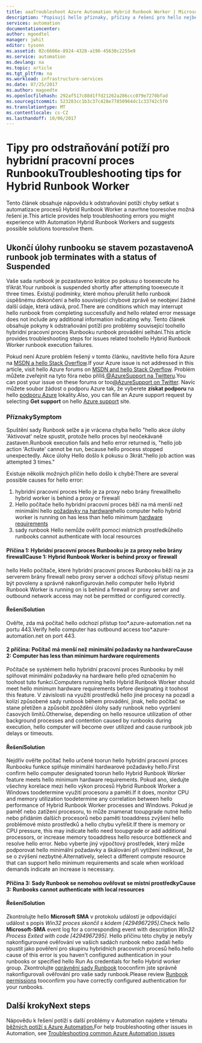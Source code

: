 ```yaml
---
title: aaaTroubleshoot Azure Automation Hybrid Runbook Worker | Microsoft Docs
description: "Popisují hello příznaky, příčiny a řešení pro hello nejběžnější hybridní pracovní proces Runbooku problémy ve službě Azure Automation."
services: automation
documentationcenter: 
author: mgoedtel
manager: jwhit
editor: tysonn
ms.assetid: 02c6606e-8924-4328-a196-45630c2255e9
ms.service: automation
ms.devlang: na
ms.topic: article
ms.tgt_pltfrm: na
ms.workload: infrastructure-services
ms.date: 07/25/2017
ms.author: magoedte
ms.openlocfilehash: 292af517c88d1ffd21262a286ccc079e7270bfad
ms.sourcegitcommit: 523283cc1b3c37c428e77850964dc1c33742c5f0
ms.translationtype: MT
ms.contentlocale: cs-CZ
ms.lasthandoff: 10/06/2017
---
```

# <a name="troubleshooting-tips-for-hybrid-runbook-worker"></a><span data-ttu-id="b17aa-103">Tipy pro odstraňování potíží pro hybridní pracovní proces Runbooku</span><span class="sxs-lookup"><span data-stu-id="b17aa-103">Troubleshooting tips for Hybrid Runbook Worker</span></span>

<span data-ttu-id="b17aa-104">Tento článek obsahuje nápovědu k odstraňování potíží chyby setkat s automatizace procesů Hybrid Runbook Worker a navrhne tooresolve možná řešení je.</span><span class="sxs-lookup"><span data-stu-id="b17aa-104">This article provides help troubleshooting errors you might experience with Automation Hybrid Runbook Workers and suggests possible solutions tooresolve them.</span></span>

## <a name="a-runbook-job-terminates-with-a-status-of-suspended"></a><span data-ttu-id="b17aa-105">Ukončí úlohy runbooku se stavem pozastaveno</span><span class="sxs-lookup"><span data-stu-id="b17aa-105">A runbook job terminates with a status of Suspended</span></span>

<span data-ttu-id="b17aa-106">Vaše sada runbook je pozastaveno krátce po pokusu o tooexecute ho třikrát.</span><span class="sxs-lookup"><span data-stu-id="b17aa-106">Your runbook is suspended shortly after attempting tooexecute it three times.</span></span> <span data-ttu-id="b17aa-107">Existují podmínky, které mohou přerušit hello runbook úspěšnému dokončení a hello související chybové zprávě se neobjeví žádné další údaje, která udává, proč.</span><span class="sxs-lookup"><span data-stu-id="b17aa-107">There are conditions which may interrupt hello runbook from completing successfully and hello related error message does not include any additional information indicating why.</span></span> <span data-ttu-id="b17aa-108">Tento článek obsahuje pokyny k odstraňování potíží pro problémy související toohello hybridní pracovní proces Runbooku runbook provádění selhání.</span><span class="sxs-lookup"><span data-stu-id="b17aa-108">This article provides troubleshooting steps for issues related toohello Hybrid Runbook Worker runbook execution failures.</span></span>

<span data-ttu-id="b17aa-109">Pokud není Azure problém řešený v tomto článku, navštivte hello fóra Azure na [MSDN a hello Stack Overflow](https://azure.microsoft.com/support/forums/).</span><span class="sxs-lookup"><span data-stu-id="b17aa-109">If your Azure issue is not addressed in this article, visit hello Azure forums on [MSDN and hello Stack Overflow](https://azure.microsoft.com/support/forums/).</span></span> <span data-ttu-id="b17aa-110">Problém můžete zveřejnit na tyto fóra nebo příliš[ @AzureSupport na Twitteru](https://twitter.com/AzureSupport).</span><span class="sxs-lookup"><span data-stu-id="b17aa-110">You can post your issue on these forums or too[@AzureSupport on Twitter](https://twitter.com/AzureSupport).</span></span> <span data-ttu-id="b17aa-111">Navíc můžete soubor žádost o podporu Azure tak, že vyberete **získat podporu** na hello [podporu Azure](https://azure.microsoft.com/support/options/) lokality.</span><span class="sxs-lookup"><span data-stu-id="b17aa-111">Also, you can file an Azure support request by selecting **Get support** on hello [Azure support](https://azure.microsoft.com/support/options/) site.</span></span>

### <a name="symptom"></a><span data-ttu-id="b17aa-112">Příznaky</span><span class="sxs-lookup"><span data-stu-id="b17aa-112">Symptom</span></span>
<span data-ttu-id="b17aa-113">Spuštění sady Runbook selže a je vrácena chyba hello "hello akce úlohy 'Aktivovat' nelze spustit, protože hello proces byl neočekávaně zastaven.</span><span class="sxs-lookup"><span data-stu-id="b17aa-113">Runbook execution fails and hello error returned is, "hello job action 'Activate' cannot be run, because hello process stopped unexpectedly.</span></span> <span data-ttu-id="b17aa-114">Akce úlohy Hello došlo k pokusu o 3krát."</span><span class="sxs-lookup"><span data-stu-id="b17aa-114">hello job action was attempted 3 times."</span></span>

<span data-ttu-id="b17aa-115">Existuje několik možných příčin hello došlo k chybě:</span><span class="sxs-lookup"><span data-stu-id="b17aa-115">There are several possible causes for hello error:</span></span> 

1. <span data-ttu-id="b17aa-116">hybridní pracovní proces Hello je za proxy nebo brány firewall</span><span class="sxs-lookup"><span data-stu-id="b17aa-116">hello hybrid worker is behind a proxy or firewall</span></span>
2. <span data-ttu-id="b17aa-117">Hello počítače hello hybridní pracovní proces běží na má menší než minimální hello [požadavky na hardware](automation-offering-get-started.md#hybrid-runbook-worker)</span><span class="sxs-lookup"><span data-stu-id="b17aa-117">hello computer hello hybrid worker is running on has less than hello minimum [hardware  requirements](automation-offering-get-started.md#hybrid-runbook-worker)</span></span>  
3. <span data-ttu-id="b17aa-118">sady runbook Hello nemůže ověřit pomocí místních prostředků</span><span class="sxs-lookup"><span data-stu-id="b17aa-118">hello runbooks cannot authenticate with local resources</span></span>

#### <a name="cause-1-hybrid-runbook-worker-is-behind-proxy-or-firewall"></a><span data-ttu-id="b17aa-119">Příčina 1: Hybridní pracovní proces Runbooku je za proxy nebo brány firewall</span><span class="sxs-lookup"><span data-stu-id="b17aa-119">Cause 1: Hybrid Runbook Worker is behind proxy or firewall</span></span>
<span data-ttu-id="b17aa-120">hello Hello počítače, které hybridní pracovní proces Runbooku běží na je za serverem brány firewall nebo proxy server a odchozí síťový přístup nesmí být povoleny a správně nakonfigurován.</span><span class="sxs-lookup"><span data-stu-id="b17aa-120">hello computer hello Hybrid Runbook Worker is running on is behind a firewall or proxy server and outbound network access may not be permitted or configured correctly.</span></span>

#### <a name="solution"></a><span data-ttu-id="b17aa-121">Řešení</span><span class="sxs-lookup"><span data-stu-id="b17aa-121">Solution</span></span>
<span data-ttu-id="b17aa-122">Ověřte, zda má počítač hello odchozí přístup too*.azure-automation.net na portu 443.</span><span class="sxs-lookup"><span data-stu-id="b17aa-122">Verify hello computer has outbound access too*.azure-automation.net on port 443.</span></span> 

#### <a name="cause-2-computer-has-less-than-minimum-hardware-requirements"></a><span data-ttu-id="b17aa-123">2 příčina: Počítač má menší než minimální požadavky na hardware</span><span class="sxs-lookup"><span data-stu-id="b17aa-123">Cause 2: Computer has less than minimum hardware requirements</span></span>
<span data-ttu-id="b17aa-124">Počítače se systémem hello hybridní pracovní proces Runbooku by měl splňovat minimální požadavky na hardware hello před označením ho toohost tuto funkci.</span><span class="sxs-lookup"><span data-stu-id="b17aa-124">Computers running hello Hybrid Runbook Worker should meet hello minimum hardware requirements before designating it toohost this feature.</span></span> <span data-ttu-id="b17aa-125">V závislosti na využití prostředků hello jiné procesy na pozadí a kolizí způsobené sady runbook během provádění, jinak, hello počítač se stane přetížen a způsobit zpoždění úlohy sady runbook nebo vypršení časových limitů.</span><span class="sxs-lookup"><span data-stu-id="b17aa-125">Otherwise, depending on hello resource utilization of other background processes and contention caused by runbooks during execution, hello computer will become over utilized and cause runbook job delays or timeouts.</span></span> 

#### <a name="solution"></a><span data-ttu-id="b17aa-126">Řešení</span><span class="sxs-lookup"><span data-stu-id="b17aa-126">Solution</span></span>
<span data-ttu-id="b17aa-127">Nejdřív ověřte počítač hello určené toorun hello hybridní pracovní proces Runbooku funkce splňuje minimální hardwarové požadavky hello.</span><span class="sxs-lookup"><span data-stu-id="b17aa-127">First confirm hello computer designated toorun hello Hybrid Runbook Worker feature meets hello minimum hardware requirements.</span></span>  <span data-ttu-id="b17aa-128">Pokud ano, sledujte všechny korelace mezi hello výkon procesů Hybrid Runbook Worker a Windows toodetermine využití procesoru a paměti.</span><span class="sxs-lookup"><span data-stu-id="b17aa-128">If it does, monitor CPU and memory utilization toodetermine any correlation between hello performance of Hybrid Runbook Worker processes and Windows.</span></span>  <span data-ttu-id="b17aa-129">Pokud je paměť nebo zatížení procesoru, to může znamenat tooupgrade nutné hello nebo přidáním dalších procesorů nebo paměti tooaddress zvýšení hello problémové místo prostředků a hello chybu vyřešit.</span><span class="sxs-lookup"><span data-stu-id="b17aa-129">If there is memory or CPU pressure, this may indicate hello need tooupgrade or add additional processors, or increase memory tooaddress hello resource bottleneck and resolve hello error.</span></span> <span data-ttu-id="b17aa-130">Nebo vyberte jiný výpočtový prostředek, který může podporovat hello minimální požadavky a škálování při vytížení indikovat, že se o zvýšení nezbytné.</span><span class="sxs-lookup"><span data-stu-id="b17aa-130">Alternatively, select a different compute resource that can support hello minimum requirements and scale when workload demands indicate an increase is necessary.</span></span>         

#### <a name="cause-3-runbooks-cannot-authenticate-with-local-resources"></a><span data-ttu-id="b17aa-131">Příčina 3: Sady Runbook se nemohou ověřovat se místní prostředky</span><span class="sxs-lookup"><span data-stu-id="b17aa-131">Cause 3: Runbooks cannot authenticate with local resources</span></span>

#### <a name="solution"></a><span data-ttu-id="b17aa-132">Řešení</span><span class="sxs-lookup"><span data-stu-id="b17aa-132">Solution</span></span>
<span data-ttu-id="b17aa-133">Zkontrolujte hello **Microsoft SMA** v protokolu událostí je odpovídající událost s popis *Win32 proces skončil s kódem [4294967295]*.</span><span class="sxs-lookup"><span data-stu-id="b17aa-133">Check hello **Microsoft-SMA** event log for a corresponding event with description *Win32 Process Exited with code [4294967295]*.</span></span>  <span data-ttu-id="b17aa-134">Hello příčinu této chyby je nebyly nakonfigurované ověřování ve vašich sadách runbook nebo zadali hello spustit jako pověření pro skupinu hybridních pracovních procesů hello.</span><span class="sxs-lookup"><span data-stu-id="b17aa-134">hello cause of this error is you haven't configured authentication in your runbooks or specified hello Run As credentials for hello Hybrid worker group.</span></span>  <span data-ttu-id="b17aa-135">Zkontrolujte [oprávnění sady Runbook](automation-hrw-run-runbooks.md#runbook-permissions) tooconfirm jste správně nakonfigurovali ověřování pro vaše sady runbook.</span><span class="sxs-lookup"><span data-stu-id="b17aa-135">Please review [Runbook permissions](automation-hrw-run-runbooks.md#runbook-permissions) tooconfirm you have correctly configured authentication for your runbooks.</span></span>  

## <a name="next-steps"></a><span data-ttu-id="b17aa-136">Další kroky</span><span class="sxs-lookup"><span data-stu-id="b17aa-136">Next steps</span></span>

<span data-ttu-id="b17aa-137">Nápovědu k řešení potíží s další problémy v Automation najdete v tématu [běžných potíží s Azure Automation.](automation-troubleshooting-automation-errors.md)</span><span class="sxs-lookup"><span data-stu-id="b17aa-137">For help troubleshooting other issues in Automation, see [Troubleshooting common Azure Automation issues](automation-troubleshooting-automation-errors.md)</span></span> 